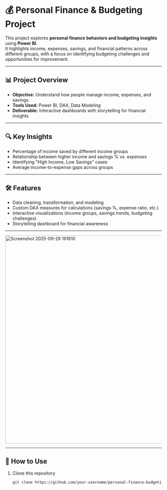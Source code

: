 # 💰 Personal Finance & Budgeting Project

This project explores **personal finance behaviors and budgeting insights** using **Power BI**.  
It highlights income, expenses, savings, and financial patterns across different groups, with a focus on identifying budgeting challenges and opportunities for improvement.  

---

## 📊 Project Overview
- **Objective:** Understand how people manage income, expenses, and savings.  
- **Tools Used:** Power BI, DAX, Data Modeling  
- **Deliverable:** Interactive dashboards with storytelling for financial insights  

---

## 🔍 Key Insights
- Percentage of income saved by different income groups  
- Relationship between higher income and savings % vs. expenses  
- Identifying "High Income, Low Savings" cases  
- Average income-to-expense gaps across groups  

---

## 🛠 Features
- Data cleaning, transformation, and modeling  
- Custom DAX measures for calculations (savings %, expense ratio, etc.)  
- Interactive visualizations (income groups, savings trends, budgeting challenges)  
- Storytelling dashboard for financial awareness  

---


<img width="1190" height="668" alt="Screenshot 2025-09-29 161610" src="https://github.com/user-attachments/assets/201be991-36f2-468e-9b1b-34508fa25cfc" />

---

## 🚀 How to Use
1. Clone this repository  
   ```bash
   git clone https://github.com/your-username/personal-finance-budgeting.git

